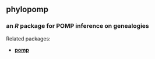 ## **phylopomp**

### an *R* package for POMP inference on genealogies

Related packages:

- [**pomp**](https://kingaa.github.io/pomp/)
